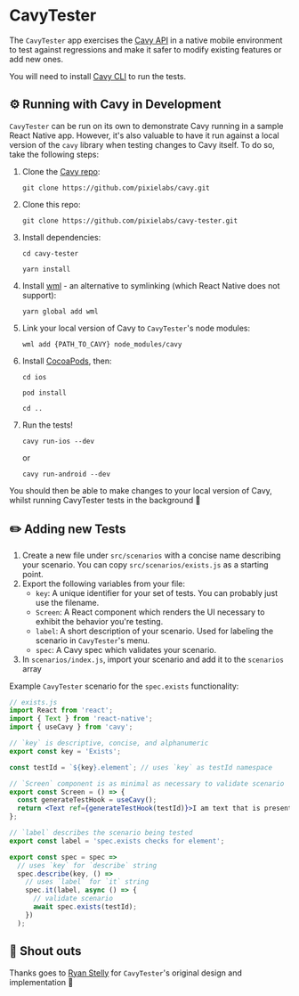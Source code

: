 # CavyTester

The `CavyTester` app exercises the [Cavy API](https://github.com/pixielabs/cavy)
in a native mobile environment to test against regressions and make it safer to
modify existing features or add new ones.

You will need to install [Cavy CLI](https://github.com/pixielabs/cavy-cli) to
run the tests.

## ⚙️ Running with Cavy in Development

`CavyTester` can be run on its own to demonstrate Cavy running in a sample React
Native app. However, it's also valuable to have it run against a local version
of the `cavy` library when testing changes to Cavy itself. To do so, take the
following steps:

1. Clone the [Cavy repo](https://github.com/pixielabs/cavy):

    `git clone https://github.com/pixielabs/cavy.git`

2. Clone this repo:

    `git clone https://github.com/pixielabs/cavy-tester.git`

3. Install dependencies:

    `cd cavy-tester`

    `yarn install`

3. Install [wml](https://github.com/wix/wml#readme) - an alternative to
  symlinking (which React Native does not support):

    `yarn global add wml`

4. Link your local version of Cavy to `CavyTester`'s node modules:

    `wml add {PATH_TO_CAVY} node_modules/cavy`

5. Install [CocoaPods](https://guides.cocoapods.org/using/getting-started.html),
  then:

    `cd ios`

    `pod install`

    `cd ..`

6. Run the tests!

    `cavy run-ios --dev`

    or

    `cavy run-android --dev`

You should then be able to make changes to your local version of Cavy, whilst
running CavyTester tests in the background 🎉

## ✏️ Adding new Tests

1. Create a new file under `src/scenarios` with a concise name describing your
   scenario. You can copy `src/scenarios/exists.js` as a starting point.
2. Export the following variables from your file:
    - `key`: A unique identifier for your set of tests. You can probably just
      use the filename.
    - `Screen`: A React component which renders the UI necessary to exhibit the
      behavior you're testing.
    - `label`: A short description of your scenario. Used for labeling the
      scenario in `CavyTester`'s menu.
    - `spec`: A Cavy spec which validates your scenario.
3. In `scenarios/index.js`, import your scenario and add it to the `scenarios`
  array

Example `CavyTester` scenario for the `spec.exists` functionality:

```jsx
// exists.js
import React from 'react';
import { Text } from 'react-native';
import { useCavy } from 'cavy';

// `key` is descriptive, concise, and alphanumeric
export const key = 'Exists';

const testId = `${key}.element`; // uses `key` as testId namespace

// `Screen` component is as minimal as necessary to validate scenario
export const Screen = () => {
  const generateTestHook = useCavy();
  return <Text ref={generateTestHook(testId)}>I am text that is present</Text>;
};

// `label` describes the scenario being tested
export const label = 'spec.exists checks for element';

export const spec = spec =>
  // uses `key` for `describe` string
  spec.describe(key, () =>
    // uses `label` for `it` string
    spec.it(label, async () => {
      // validate scenario
      await spec.exists(testId);
    })
  );

```

## 🎉 Shout outs

Thanks goes to [Ryan Stelly](https://github.com/FLGMwt) for `CavyTester`'s
original design and implementation 🙌